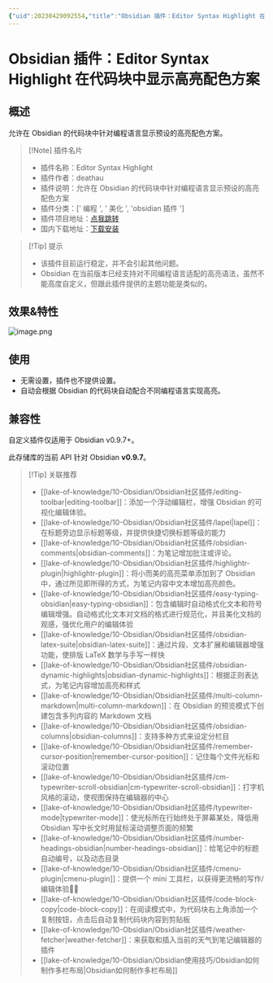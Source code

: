 ```yaml
---
{"uid":20230429092554,"title":"Obsidian 插件：Editor Syntax Highlight 在代码块中显示高亮配色方案","tags":["Obsidian","插件","高亮配色方案"],"description":"Obsidian 插件：Editor Syntax Highlight 允许在 Obsidian 的代码块中针对编程语言显示预设的高亮配色方案","author":"OS","type":"other","draft":false,"editable":false,"modified":20230825093528,"dg-publish":true,"permalink":"/lake-of-knowledge/10-obsidian/obsidian/cm-editor-syntax-highlight-obsidian/","dgPassFrontmatter":true}
---
```



# Obsidian 插件：Editor Syntax Highlight 在代码块中显示高亮配色方案

## 概述

允许在 Obsidian 的代码块中针对编程语言显示预设的高亮配色方案。

> [!Note] 插件名片
> - 插件名称：Editor Syntax Highlight
> - 插件作者：deathau
> - 插件说明：允许在 Obsidian 的代码块中针对编程语言显示预设的高亮配色方案
> - 插件分类：[' 编程 ', ' 美化 ', 'obsidian 插件 ']
> - 插件项目地址：[点我跳转](https://github.com/deathau/cm-editor-syntax-highlight-obsidian)
> - 国内下载地址：[下载安装](https://pkmer.cn/products/plugin/pluginMarket/?cm-editor-syntax-highlight-obsidian)

>[!Tip] 提示
>- 该插件目前运行稳定，并不会引起其他问题。
>- Obsidian 在当前版本已经支持对不同编程语言适配的高亮语法，虽然不能高度自定义，但跟此插件提供的主题功能是类似的。

## 效果&特性

![image.png](https://cdn.pkmer.cn/images/92eafcb126c5f86f53f0840a3f6a764e_MD5.png!pkmer)

## 使用

- 无需设置，插件也不提供设置。
- 自动会根据 Obsidian 的代码块自动配合不同编程语言实现高亮。

## 兼容性

自定义插件仅适用于 Obsidian v0.9.7+。

此存储库的当前 API 针对 Obsidian **v0.9.7**。

> [!Tip] 关联推荐
> - [[lake-of-knowledge/10-Obsidian/Obsidian社区插件/editing-toolbar\|editing-toolbar]]：添加一个浮动编辑栏，增强 Obsidian 的可视化编辑体验。
> - [[lake-of-knowledge/10-Obsidian/Obsidian社区插件/lapel\|lapel]]：在标题旁边显示标题等级，并提供快捷切换标题等级的能力
> - [[lake-of-knowledge/10-Obsidian/Obsidian社区插件/obsidian-comments\|obsidian-comments]]：为笔记增加批注或评论。
> - [[lake-of-knowledge/10-Obsidian/Obsidian社区插件/highlightr-plugin\|highlightr-plugin]]：将小而美的高亮菜单添加到了 Obsidian 中，通过所见即所得的方式，为笔记内容中文本增加高亮颜色。
> - [[lake-of-knowledge/10-Obsidian/Obsidian社区插件/easy-typing-obsidian\|easy-typing-obsidian]]：包含编辑时自动格式化文本和符号编辑增强。自动格式化文本对文档的格式进行规范化，并且美化文档的观感，强优化用户的编辑体验
> - [[lake-of-knowledge/10-Obsidian/Obsidian社区插件/obsidian-latex-suite\|obsidian-latex-suite]]：通过片段、文本扩展和编辑器增强功能，使排版 LaTeX 数学与手写一样快
> - [[lake-of-knowledge/10-Obsidian/Obsidian社区插件/obsidian-dynamic-highlights\|obsidian-dynamic-highlights]]：根据正则表达式，为笔记内容增加高亮和样式
> - [[lake-of-knowledge/10-Obsidian/Obsidian社区插件/multi-column-markdown\|multi-column-markdown]]：在 Obsidian 的预览模式下创建包含多列内容的 Markdown 文档
> - [[lake-of-knowledge/10-Obsidian/Obsidian社区插件/obsidian-columns\|obsidian-columns]]：支持多种方式来设定分栏目
> - [[lake-of-knowledge/10-Obsidian/Obsidian社区插件/remember-cursor-position\|remember-cursor-position]]：记住每个文件光标和滚动位置
> - [[lake-of-knowledge/10-Obsidian/Obsidian社区插件/cm-typewriter-scroll-obsidian\|cm-typewriter-scroll-obsidian]]：打字机风格的滚动，使视图保持在编辑器的中心
> - [[lake-of-knowledge/10-Obsidian/Obsidian社区插件/typewriter-mode\|typewriter-mode]]：使光标所在行始终处于屏幕某处，降低用 Obsidian 写中长文时用鼠标滚动调整页面的频繁
> - [[lake-of-knowledge/10-Obsidian/Obsidian社区插件/number-headings-obsidian\|number-headings-obsidian]]：给笔记中的标题自动编号，以及动态目录
> - [[lake-of-knowledge/10-Obsidian/Obsidian社区插件/cmenu-plugin\|cmenu-plugin]]：提供一个 mini 工具栏，以获得更流畅的写作/编辑体验✍🏽
> - [[lake-of-knowledge/10-Obsidian/Obsidian社区插件/code-block-copy\|code-block-copy]]：在阅读模式中，为代码块右上角添加一个复制按钮，点击后自动复制代码块内容到剪贴板
> - [[lake-of-knowledge/10-Obsidian/Obsidian社区插件/weather-fetcher\|weather-fetcher]]：来获取和插入当前的天气到笔记编辑器的插件
> - [[lake-of-knowledge/10-Obsidian/Obsidian使用技巧/Obsidian如何制作多栏布局\|Obsidian如何制作多栏布局]]
